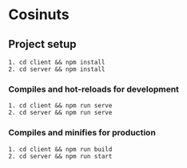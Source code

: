 # Cosinuts

## Project setup
```
1. cd client && npm install
2. cd server && npm install
```

### Compiles and hot-reloads for development
```
1. cd client && npm run serve
2. cd server && npm run serve
```

### Compiles and minifies for production
```
1. cd client && npm run build
2. cd server && npm run start
```